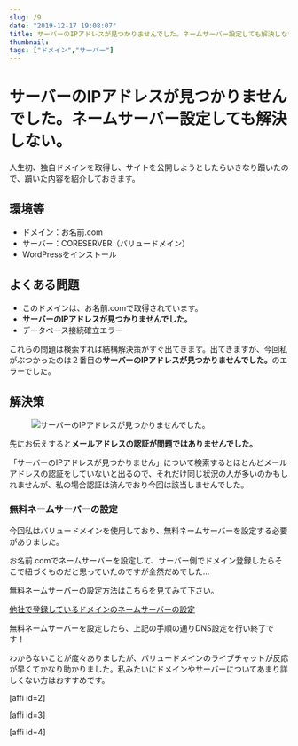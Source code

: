 ```yaml
---
slug: /9
date: "2019-12-17 19:08:07"
title: サーバーのIPアドレスが見つかりませんでした。ネームサーバー設定しても解決しない。
thumbnail: 
tags: ["ドメイン","サーバー"]
---
```

# サーバーのIPアドレスが見つかりませんでした。ネームサーバー設定しても解決しない。
<!-- wp:paragraph -->
<p>人生初、独自ドメインを取得し、サイトを公開しようとしたらいきなり躓いたので、躓いた内容を紹介しておきます。</p>
<!-- /wp:paragraph -->

<!-- wp:paragraph -->
<p></p>
<!-- /wp:paragraph -->

<!-- wp:heading -->
<h2>環境等</h2>
<!-- /wp:heading -->

<!-- wp:list -->
<ul><li>ドメイン：お名前.com</li><li>サーバー：CORESERVER（バリュードメイン）</li><li>WordPressをインストール</li></ul>
<!-- /wp:list -->

<!-- wp:heading -->
<h2>よくある問題</h2>
<!-- /wp:heading -->

<!-- wp:list -->
<ul><li>このドメインは、お名前.comで取得されています。</li><li><span class="marker-under-red"><strong>サーバーのIPアドレスが見つかりませんでした。</strong></span></li><li>データベース接続確立エラー</li></ul>
<!-- /wp:list -->

<!-- wp:paragraph -->
<p>これらの問題は検索すれば結構解決策がすぐ出てきます。出てきますが、今回私がぶつかったのは２番目の<strong>サーバーのIPアドレスが見つかりませんでした。</strong>のエラーでした。</p>
<!-- /wp:paragraph -->

<!-- wp:heading -->
<h2> 解決策</h2>
<!-- /wp:heading -->

<!-- wp:image {"id":16} -->
<figure class="wp-block-image"><img src="http://totolog34.com/wp/wp-content/uploads/2019/12/20181229072317.png" alt="サーバーのIPアドレスが見つかりませんでした。" class="wp-image-16"/></figure>
<!-- /wp:image -->

<!-- wp:paragraph -->
<p>先にお伝えすると<strong><span class="marker-under">メールアドレスの認証が問題ではありませんでした。</span></strong></p>
<!-- /wp:paragraph -->

<!-- wp:paragraph -->
<p>「サーバーのIPアドレスが見つかりません」について検索するとほとんどメールアドレスの認証をしていないと出るので、それだけ同じ状況の人が多いのかもしれませんが、私の場合認証は済んでおり今回は該当しませんでした。</p>
<!-- /wp:paragraph -->

<!-- wp:heading {"level":3} -->
<h3>無料ネームサーバーの設定</h3>
<!-- /wp:heading -->

<!-- wp:paragraph -->
<p>今回私はバリュードメインを使用しており、無料ネームサーバーを設定する必要がありました。</p>
<!-- /wp:paragraph -->

<!-- wp:paragraph -->
<p>お名前.comでネームサーバーを設定して、サーバー側でドメイン登録したらそこで紐づくものだと思っていたのですが全然だめでした…</p>
<!-- /wp:paragraph -->

<!-- wp:paragraph -->
<p>無料ネームサーバーの設定方法はこちらを見てみて下さい。</p>
<!-- /wp:paragraph -->

<!-- wp:paragraph -->
<p><a href="https://www.value-domain.com/userguide/manual/freedns/"><span class="bold">他社で登録しているドメインのネームサーバーの設定</span></a></p>
<!-- /wp:paragraph -->

<!-- wp:paragraph -->
<p>無料ネームサーバーを設定したら、上記の手順の通りDNS設定を行い終了です！</p>
<!-- /wp:paragraph -->

<!-- wp:paragraph -->
<p></p>
<!-- /wp:paragraph -->

<!-- wp:paragraph -->
<p></p>
<!-- /wp:paragraph -->

<!-- wp:paragraph -->
<p>わからないことが度々ありましたが、バリュードメインのライブチャットが反応が早くてかなり助かりました。私みたいにドメインやサーバーについてあまり詳しくない方はおすすめです。</p>
<!-- /wp:paragraph -->

<!-- wp:paragraph -->
<p> [affi id=2] </p>
<!-- /wp:paragraph -->

<!-- wp:paragraph -->
<p>[affi id=3]</p>
<!-- /wp:paragraph -->

<!-- wp:paragraph -->
<p> [affi id=4] </p>
<!-- /wp:paragraph -->